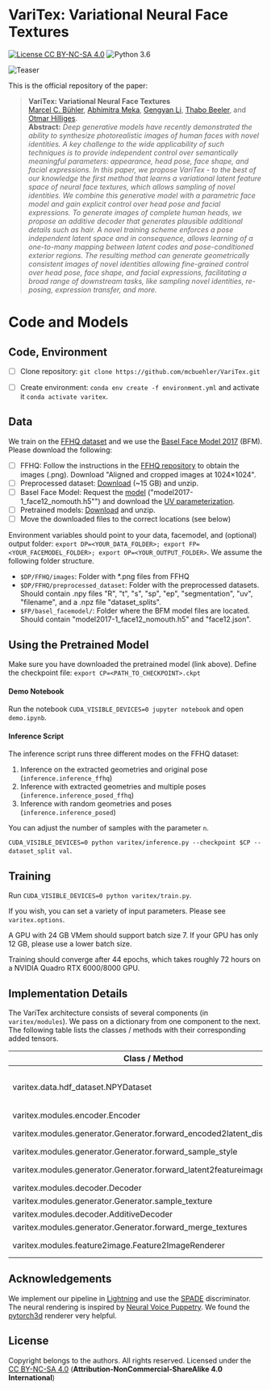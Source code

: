 # VariTex: Variational Neural Face Textures

[![License CC BY-NC-SA 4.0](https://img.shields.io/badge/license-CC4.0-blue.svg)](https://creativecommons.org/licenses/by-nc-sa/4.0/)
![Python 3.6](https://img.shields.io/badge/python-3.8.5-green.svg)

![Teaser](https://ait.ethz.ch/people/buehler/public/varitex/teaser.png)

This is the official repository of the paper:

> **VariTex: Variational Neural Face Textures**<br>
> [Marcel C. Bühler](https://ait.ethz.ch/people/buehler/), [Abhimitra Meka](https://www.meka.page/), [Gengyan Li](https://ait.ethz.ch/people/lig/), [Thabo Beeler](https://thabobeeler.com/), and [Otmar Hilliges](https://ait.ethz.ch/people/hilliges/).<br>
> **Abstract:** *Deep generative models have recently demonstrated the ability to synthesize photorealistic images of human faces with novel identities. A key challenge to the wide applicability of such techniques is to provide independent control over semantically meaningful parameters: appearance, head pose, face shape, and facial expressions. In this paper, we propose VariTex - to the best of our knowledge the first method that learns a variational latent feature space of neural face textures, which allows sampling of novel identities. We combine this generative model with a parametric face model and gain explicit control over head pose and facial expressions. To generate images of complete human heads, we propose an additive decoder that generates plausible additional details such as hair. A novel training scheme enforces a pose independent latent space and in consequence, allows learning of a one-to-many mapping between latent codes and pose-conditioned exterior regions. The resulting method can generate geometrically consistent images of novel identities allowing fine-grained control over head pose, face shape, and facial expressions, facilitating a broad range of downstream tasks, like sampling novel identities, re-posing, expression transfer, and more.*


# Code and Models

## Code, Environment
- [ ] Clone repository: `git clone https://github.com/mcbuehler/VariTex.git` 
- [ ] Create environment: `conda env create -f environment.yml` and activate it `conda activate varitex`. 


## Data 
We train on the [FFHQ dataset](https://github.com/NVlabs/ffhq-dataset) and we use the [Basel Face Model 2017](https://faces.dmi.unibas.ch/bfm/bfm2017.html) (BFM). Please download the following:

- [ ] FFHQ: Follow the instructions in the [FFHQ repository](https://github.com/NVlabs/ffhq-dataset) to obtain the images (.png). Download "Aligned and cropped images at 1024×1024".
- [ ] Preprocessed dataset: [Download](https://ait.ethz.ch/people/buehler/public/varitex/preprocessed_dataset.zip) (~15 GB) and unzip.
- [ ] Basel Face Model: Request the [model](https://faces.dmi.unibas.ch/bfm/bfm2017.html) ("model2017-1_face12_nomouth.h5"") and download the [UV parameterization](https://github.com/unibas-gravis/parametric-face-image-generator/blob/master/data/regions/face12.json).
- [ ] Pretrained models: [Download](https://ait.ethz.ch/people/buehler/public/varitex/pretrained.zip) and unzip.
- [ ] Move the downloaded files to the correct locations (see below)

Environment variables should point to your data, facemodel, and (optional) output folder: `export DP=<YOUR_DATA_FOLDER>; export FP=<YOUR_FACEMODEL_FOLDER>; export OP=<YOUR_OUTPUT_FOLDER>`.
We assume the following folder structure. 
* `$DP/FFHQ/images`: Folder with *.png files from FFHQ
* `$DP/FFHQ/preprocessed_dataset`: Folder with the preprocessed datasets. Should contain .npy files "R", "t", "s", "sp", "ep", "segmentation", "uv", "filename", and a .npz file "dataset_splits".
* `$FP/basel_facemodel/`: Folder where the BFM model files are located. Should contain "model2017-1_face12_nomouth.h5" and "face12.json".
 
## Using the Pretrained Model

Make sure you have downloaded the pretrained model (link above).
Define the checkpoint file: `export CP=<PATH_TO_CHECKPOINT>.ckpt`

#### Demo Notebook
 Run the notebook `CUDA_VISIBLE_DEVICES=0 jupyter notebook` and open `demo.ipynb`. 

#### Inference Script
The inference script runs three different modes on the FFHQ dataset:
1. Inference on the extracted geometries and original pose (`inference.inference_ffhq`)
2. Inference with extracted geometries and multiple poses (`inference.inference_posed_ffhq`)
3. Inference with random geometries and poses (`inference.inference_posed`)

You can adjust the number of samples with the parameter `n`.

`CUDA_VISIBLE_DEVICES=0 python varitex/inference.py --checkpoint $CP --dataset_split val`.


## Training
Run `CUDA_VISIBLE_DEVICES=0 python varitex/train.py`.

If you wish, you can set a variety of input parameters. Please see `varitex.options`.

A GPU with 24 GB VMem should support batch size 7. If your GPU has only 12 GB, please use a lower batch size.

Training should converge after 44 epochs, which takes roughly 72 hours on a NVIDIA Quadro RTX 6000/8000 GPU.

## Implementation Details

The VariTex architecture consists of several components (in `varitex/modules`). We pass on a dictionary from one component to the next. The following table lists the classes / methods with their corresponding added tensors.


| Class / Method | Adds... |
|---	|---
| varitex.data.hdf_dataset.NPYDataset | IMAGE_IN, IMAGE_IN_ENCODE, SEGMENTATION_MASK, UV_RENDERED |	
| varitex.modules.encoder.Encoder  | IMAGE_ENCODED |
| varitex.modules.generator.Generator.forward_encoded2latent_distribution | STYLE_LATENT_MU, STYLE_LATENT_STD |
| varitex.modules.generator.Generator.forward_sample_style | STYLE_LATENT |
| varitex.modules.generator.Generator.forward_latent2featureimage | LATENT_INTERIOR, LATENT_EXTERIOR |
| varitex.modules.decoder.Decoder | TEXTURE_PERSON |
| varitex.modules.generator.Generator.sample_texture | FACE_FEATUREIMAGE |
| varitex.modules.decoder.AdditiveDecoder | ADDITIVE_FEATUREIMAGE |
| varitex.modules.generator.Generator.forward_merge_textures | FULL_FEATUREIMAGE |
| varitex.modules.feature2image.Feature2ImageRenderer | IMAGE_OUT, SEGMENTATION_PREDICTED |

## Acknowledgements
We implement our pipeline in [Lightning](https://www.pytorchlightning.ai/) and use the [SPADE](https://github.com/NVlabs/SPADE) discriminator. The neural rendering is inspired by [Neural Voice Puppetry](https://github.com/keetsky/NeuralVoicePuppetry). We found the [pytorch3d](https://github.com/facebookresearch/pytorch3d) renderer very helpful.


## License
Copyright belongs to the authors.
All rights reserved. Licensed under the [CC BY-NC-SA 4.0](https://creativecommons.org/licenses/by-nc-sa/4.0/legalcode) (**Attribution-NonCommercial-ShareAlike 4.0 International**)

